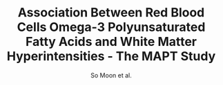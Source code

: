 ---
cat: gaia
subcat: architecture
bestof: false
author: So Moon et al.
title: Association Between Red Blood Cells Omega-3 Polyunsaturated Fatty Acids and White Matter Hyperintensities - The MAPT Study
journal: The Journal of nutrition, health and aging
year: 2018
type: article
url: https -//www.sciencedirect.com/science/article/pii/S1279770723022443
doi: 10.1007/s12603-017-0965-5
---